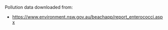 Pollution data downloaded from:
- https://www.environment.nsw.gov.au/beachapp/report_enterococci.aspx